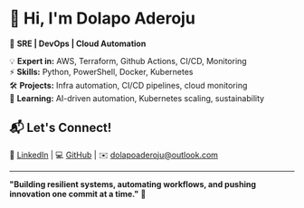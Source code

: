 # 👋 Hi, I'm Dolapo Aderoju  
🚀 **SRE | DevOps | Cloud Automation**  

💡 **Expert in:** AWS, Terraform, Github Actions, CI/CD, Monitoring  
⚡ **Skills:** Python, PowerShell, Docker, Kubernetes  
🛠️ **Projects:** Infra automation, CI/CD pipelines, cloud monitoring  
🎯 **Learning:** AI-driven automation, Kubernetes scaling, sustainability  

## 📬 **Let's Connect!**  
💼 [LinkedIn](https://linkedin.com/in/dolapoaderoju) | 💻 [GitHub](https://github.com/ADY247) | ✉️ dolapoaderoju@outlook.com  


---
**"Building resilient systems, automating workflows, and pushing innovation one commit at a time."** 🚀
